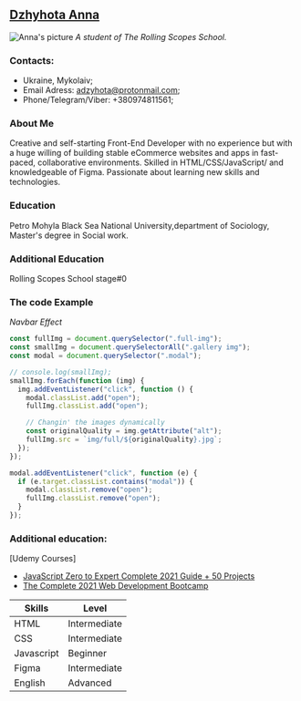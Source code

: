 ## [Dzhyhota Anna](https://github.com/AnnaDzig)

![Anna's picture](https://pbs.twimg.com/profile_images/1187491455708880901/WZFHU0dp_200x200.jpg)
_A student of The Rolling Scopes School._

### Contacts:

- Ukraine, Mykolaiv;
- Email Adress: adzyhota@protonmail.com;
- Phone/Telegram/Viber: +380974811561;

### About Me

Creative and self-starting Front-End Developer with no experience but with a huge willing of building stable eCommerce websites and apps in fast-paced, collaborative environments. Skilled in HTML/CSS/JavaScript/ and knowledgeable of Figma. Passionate about learning new skills and technologies.

### Education

Petro Mohyla Black Sea National University,department of Sociology, Master's degree in Social work.

### Additional Education

Rolling Scopes School stage#0

### The code Example

_Navbar Effect_

```javascript
const fullImg = document.querySelector(".full-img");
const smallImg = document.querySelectorAll(".gallery img");
const modal = document.querySelector(".modal");

// console.log(smallImg);
smallImg.forEach(function (img) {
  img.addEventListener("click", function () {
    modal.classList.add("open");
    fullImg.classList.add("open");

    // Changin' the images dynamically
    const originalQuality = img.getAttribute("alt");
    fullImg.src = `img/full/${originalQuality}.jpg`;
  });
});

modal.addEventListener("click", function (e) {
  if (e.target.classList.contains("modal")) {
    modal.classList.remove("open");
    fullImg.classList.remove("open");
  }
});
```

### Additional education:

[Udemy Courses]

- [JavaScript Zero to Expert Complete 2021 Guide + 50 Projects](https://www.udemy.com/course/javascript-zero-to-expert-the-complete-modern-guide-build-real-apps)
- [The Complete 2021 Web Development Bootcamp](https://www.udemy.com/course/the-complete-web-development-bootcamp)

| **Skills** | **Level**    |
| ---------- | ------------ |
| HTML       | Intermediate |
| CSS        | Intermediate |
| Javascript | Beginner     |
| Figma      | Intermediate |
| English    | Advanced     |
